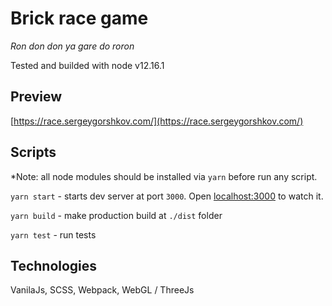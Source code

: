 # Brick race game
*Ron don don ya gare do roron*

Tested and builded with node v12.16.1

## Preview
[https://race.sergeygorshkov.com/](https://race.sergeygorshkov.com/)

## Scripts
*Note: all node modules should be installed via `yarn` before run any script.

`yarn start` - starts dev server at port `3000`. 
Open [localhost:3000](http://localhost:3000) to watch it.

`yarn build` - make production build at `./dist` folder

`yarn test` - run tests


## Technologies
VanilaJs, SCSS, Webpack, WebGL / ThreeJs
